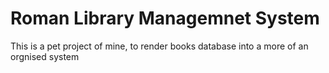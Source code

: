 # Roman Library Managemnet System
This is a pet project of mine, to render books database into a more of an orgnised system 